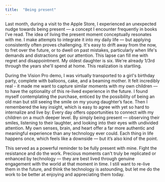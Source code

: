 ```yaml
---
title:  "Being present"
---
```


Last month, during a visit to the Apple Store, I experienced an unexpected nudge towards being present — a concept I encounter frequently in books I’ve read. The idea of living the present moment conceptually resonates with me. I make attempts to integrate it into my daily life — but applying consistently often proves challenging. It's easy to drift away from the now, to fret over the future, or to dwell on past mistakes, particularly when life's demands and distractions get our attention. This lapse can fill me with regret and disappointment. My oldest daughter is six. We're already 1/3rd through the years she'll spend at home. This realization is startling.

During the Vision Pro demo, I was virtually transported to a girl's birthday party, complete with balloons, cake, and a beaming mother. It felt incredibly real - it made me want to capture similar moments with my own children — to have the optionality of this re-lived experience in the future. I found myself contemplating the purchase, enticed by the possibility of being an old man but still seeing the smile on my young daughter’s face. Then I remembered the key insight, which is easy to agree with yet so hard to internalize and live by: Every day offers opportunities to connect with my children on a much deeper level. By simply being present — observing their smiles, listening to their laughter, and looking into their eyes with undivided attention. My own senses, brain, and heart offer a far more authentic and meaningful experience than any technology ever could. Each thing in life happens once, which feels like a downside — but it’s also kind of the point.

This served as a powerful reminder to be fully present with mine. Fight the resistance and do the work. Precious moments can't truly be replicated or enhanced by technology — they are best lived through genuine engagement with the world at that moment in time. I still want to re-live them in the future, and think the technology is astounding, but let me do the work to be better at enjoying and appreciating them today.